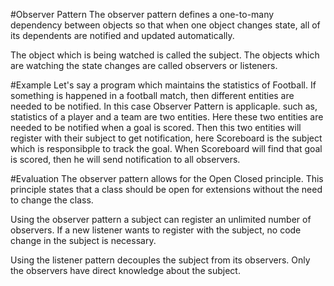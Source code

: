 #Observer Pattern
The observer pattern defines a one-to-many dependency between objects so that when one object changes state, all of its dependents are notified and updated automatically.

The object which is being watched is called the subject. The objects which are watching the state changes are called observers or listeners.

#Example
Let's say a program which maintains the statistics of Football. If something is happened in a football match, then different entities are needed to be notified. 
In this case Observer Pattern is applicaple. such as, statistics of a player and a team are two entities. Here these two entities are needed to be notified when
a goal is scored. Then this two entities will register with their subject to get notification, here Scoreboard is the subject which is responsibple to track the goal. When Scoreboard
will find that goal is scored, then he will send notification to all observers.

#Evaluation
The observer pattern allows for the Open Closed principle. This principle states that a class should be open for extensions without the need to change the class.

Using the observer pattern a subject can register an unlimited number of observers. If a new listener wants to register with the subject, no code change in the subject is necessary.

Using the listener pattern decouples the subject from its observers. Only the observers have direct knowledge about the subject.
